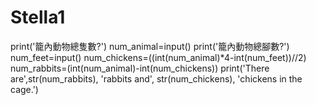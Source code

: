 # Stella1
print('籠內動物總隻數?')
num_animal=input()
print('籠內動物總腳數?')
num_feet=input()
num_chickens=((int(num_animal)*4-int(num_feet))//2)
num_rabbits=(int(num_animal)-int(num_chickens))
print('There are',str(num_rabbits), 'rabbits and', str(num_chickens), 'chickens in the cage.')


